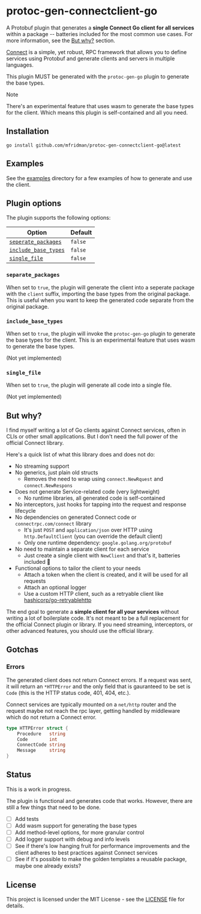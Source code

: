 # protoc-gen-connectclient-go

A Protobuf plugin that generates a **single Connect Go client for all services** within a package --
batteries included for the most common use cases. For more information, see the [But why?](#but-why)
section.

[Connect](https://connectrpc.com/) is a simple, yet robust, RPC framework that allows you to define
services using Protobuf and generate clients and servers in multiple languages.

This plugin MUST be generated with the `protoc-gen-go` plugin to generate the base types.

> [!NOTE]
>
> There's an experimental feature that uses wasm to generate the base types for the client. Which
> means this plugin is self-contained and all you need.

## Installation

```shell
go install github.com/mfridman/protoc-gen-connectclient-go@latest
```

## Examples

See the [examples](./examples) directory for a few examples of how to generate and use the client.

## Plugin options

The plugin supports the following options:

| Option                                      | Default |
| ------------------------------------------- | ------- |
| [`seperate_packages`](#separate_packages)   | `false` |
| [`include_base_types`](#include_base_types) | `false` |
| [`single_file`](#single_file)               | `false` |

### `separate_packages`

When set to `true`, the plugin will generate the client into a seperate package with the `client`
suffix, importing the base types from the original package. This is useful when you want to keep the
generated code separate from the original package.

### `include_base_types`

When set to `true`, the plugin will invoke the `protoc-gen-go` plugin to generate the base types for
the client. This is an experimental feature that uses wasm to generate the base types.

(Not yet implemented)

### `single_file`

When set to `true`, the plugin will generate all code into a single file.

(Not yet implemented)

## But why?

I find myself writing a lot of Go clients against Connect services, often in CLIs or other small
applications. But I don't need the full power of the official Connect library.

Here's a quick list of what this library does and does not do:

- No streaming support
- No generics, just plain old structs
  - Removes the need to wrap using `connect.NewRquest` and `connect.NewRespons`
- Does not generate Service-related code (very lightweight)
  - No runtime libraries, all generated code is self-contained
- No interceptors, just hooks for tapping into the request and response lifecycle
- No dependencies on generated Connect code or `connectrpc.com/connect` library
  - It's just `POST` and `application/json` over HTTP using `http.DefaultClient` (you can override
    the default client)
  - Only one runtime dependency: `google.golang.org/protobuf`
- No need to maintain a separate client for each service
  - Just create a single client with `NewClient` and that's it, batteries included 🔋
- Functional options to tailor the client to your needs
  - Attach a token when the client is created, and it will be used for all requests
  - Attach an optional logger
  - Use a custom HTTP client, such as a retryable client like
    [hashicorp/go-retryablehttp](https://github.com/hashicorp/go-retryablehttp)

The end goal to generate a **simple client for all your services** without writing a lot of
boilerplate code. It's not meant to be a full replacement for the official Connect plugin or
library. If you need streaming, interceptors, or other advanced features, you should use the
official library.

## Gotchas

### Errors

The generated client does not return Connect errors. If a request was sent, it will return an
`*HTTPError` and the only field that is gauranteed to be set is `Code` (this is the HTTP status
code, 401, 404, etc.).

Connect services are typically mounted on a `net/http` router and the request maybe not reach the
rpc layer, getting handled by middleware which do not return a Connect error.

```go
type HTTPError struct {
	Procedure   string
	Code        int
	ConnectCode string
	Message     string
}
```

## Status

This is a work in progress.

The plugin is functional and generates code that works. However, there are still a few things that
need to be done.

- [ ] Add tests
- [ ] Add wasm support for generating the base types
- [ ] Add method-level options, for more granular control
- [ ] Add logger support with debug and info levels
- [ ] See if there's low hanging fruit for performance improvements and the client adheres to best
      practices against Connect services
- [ ] See if it's possible to make the golden templates a reusable package, maybe one already
      exists?

## License

This project is licensed under the MIT License - see the [LICENSE](LICENSE) file for details.
